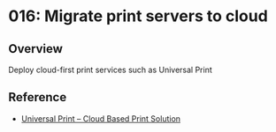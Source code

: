 # 016: Migrate print servers to cloud

## Overview

Deploy cloud-first print services such as Universal Print

## Reference

* [Universal Print – Cloud Based Print Solution](https://www.microsoft.com/en-us/microsoft-365/windows/universal-print)
